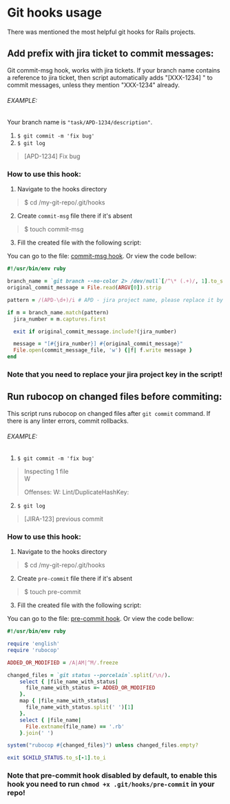 # Git hooks usage

There was mentioned the most helpful git hooks for Rails projects.

## Add prefix with jira ticket to commit messages:
Git commit-msg hook, works with jira tickets. 
If your branch name contains a reference to jira ticket, then script automatically adds "[XXX-1234] " to commit messages, unless they mention "XXX-1234" already.

###### EXAMPLE:
Your branch name is `"task/APD-1234/description"`.

1. `$ git commit -m 'fix bug'`
2. `$ git log`
 > [APD-1234] Fix bug

### How to use this hook:
1. Navigate to the hooks directory
> $ cd /my-git-repo/.git/hooks
2. Create `commit-msg` file there if it's absent
> $ touch commit-msg
3. Fill the created file with the following script:

You can go to the file: [commit-msg hook](https://github.com/NikitaNazarov1/git_hooks/blob/main/hooks/commit-msg). Or view the code bellow:

```ruby
#!/usr/bin/env ruby

branch_name = `git branch --no-color 2> /dev/null`[/^\* (.+)/, 1].to_s
original_commit_message = File.read(ARGV[0]).strip

pattern = /(APD-\d+)/i # APD - jira project name, please replace it by yours

if m = branch_name.match(pattern)
  jira_number = m.captures.first

  exit if original_commit_message.include?(jira_number)

  message = "[#{jira_number}] #{original_commit_message}"
  File.open(commit_message_file, 'w') {|f| f.write message }
end
```

### Note that you need to replace your jira project key in the script!

## Run rubocop on changed files before commiting:
This script runs rubocop on changed files after `git commit` command. If there is any linter errors, commit rollbacks.

###### EXAMPLE:

1. `$ git commit -m 'fix bug'`
> Inspecting 1 file  
> W
> 
> Offenses: W: Lint/DuplicateHashKey:

2. `$ git log`
> [JIRA-123] previous commit

### How to use this hook:
1. Navigate to the hooks directory
> $ cd /my-git-repo/.git/hooks
2. Create `pre-commit` file there if it's absent
> $ touch pre-commit
3. Fill the created file with the following script:

You can go to the file: [pre-commit hook](https://github.com/NikitaNazarov1/git_hooks/blob/main/hooks/pre-commit). Or view the code bellow:

```ruby
#!/usr/bin/env ruby

require 'english'
require 'rubocop'

ADDED_OR_MODIFIED = /A|AM|^M/.freeze

changed_files = `git status --porcelain`.split(/\n/).
    select { |file_name_with_status|
      file_name_with_status =~ ADDED_OR_MODIFIED
    }.
    map { |file_name_with_status|
      file_name_with_status.split(' ')[1]
    }.
    select { |file_name|
      File.extname(file_name) == '.rb'
    }.join(' ')

system("rubocop #{changed_files}") unless changed_files.empty?

exit $CHILD_STATUS.to_s[-1].to_i
```

### Note that pre-commit hook disabled by default, to enable this hook you need to run `chmod +x .git/hooks/pre-commit` in your repo!
